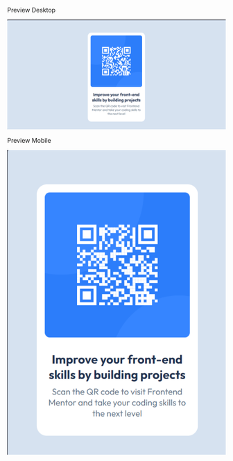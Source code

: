 Preview Desktop

![Desktop][def]

[def]: images/Desktop.png


Preview Mobile

![Mobile][def1]

[def1]: images/Mobile.png